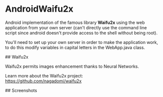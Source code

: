 # AndroidWaifu2x

Android implementation of the famous library **Waifu2x** using the web application from your own server (can't directly use the command line script since android doesn't provide access to the shell without being root).

You'll need to set up your own server in order to make the application work, to do this modify variables in capital letters in the WebApp.java class.

## Waifu2x

Waifu2x permits images enhancement thanks to Neural Networks. 

Learn more about the Waifu2x project: https://github.com/nagadomi/waifu2x

## Screenshots 


